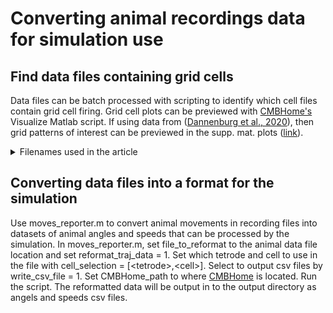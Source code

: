 Converting animal recordings data for simulation use
====================================================

## Find data files containing grid cells

Data files can be batch processed with scripting to identify which cell files contain grid cell firing. Grid cell plots can be previewed with [CMBHome's](https://github.com/hasselmonians/CMBHOME) Visualize Matlab script. If using data from ([Dannenburg et al., 2020](https://elifesciences.org/articles/62500)), then grid patterns of interest can be previewed in the supp. mat. plots ([link](https://cdn.elifesciences.org/articles/62500/elife-62500-fig6-data1-v2.pdf)).
<br><details>
<summary>Filenames used in the article</summary>
In the article's Fig 2., filenames used for experiments were: 
<br>191108_S1_lightVSdarkness_cells11and12.mat tetrode 1 cell 9 (T1C9) for small-grid scale.
<br>merged_sessions_ArchTChAT#22_cell1.mat T2C1 for medium-grid scale.
<br>GCaMP6fChAT10_gridCell_mergedSessions.mat T2C1 for large-grid scale.
<br>Any users wanting to use this specific data should please contact us for it.
</details>

## Converting data files into a format for the simulation

Use moves_reporter.m to convert animal movements in recording files into datasets of animal angles and speeds that can be processed by the simulation. In moves_reporter.m, set file_to_reformat to the animal data file location and set reformat_traj_data = 1. Set which tetrode and cell to use in the file with cell_selection = \[\<tetrode\>,\<cell\>\]. Select to output csv files by write_csv_file = 1. Set CMBHome_path to where [CMBHome](https://github.com/hasselmonians/CMBHOME) is located.	Run the script. The reformatted data will be output in to the output directory as angels and speeds csv files.